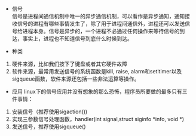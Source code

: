 * 信号  
信号是进程间通信机制中唯一的异步通信机制，可以看作是异步通知，通知接收信号的进程有哪些事情发生了，除了用于进程间通信外，进程还可以发送信号给进程本身。信号是异步的，一个进程不必通过任何操作来等待信号的到达，事实上，进程也不知道信号到底什么时候到达。

* 种类
1. 硬件来源，比如我们按下了键盘或者其它硬件故障
2. 软件来源，最常用发送信号的系统函数是kill, raise, alarm和setitimer以及sigqueue函数，软件来源还包括一些非法运算等操作。

* 应用
linux下的信号应用并没有想象的那么恐怖，程序员所要做的最多只有三件事情：
1. 安装信号（推荐使用sigaction())
2. 实现三参数信号处理函数，handler(int signal,struct siginfo \*info, void \*)
3. 发送信号，推荐使用sigqueue()
